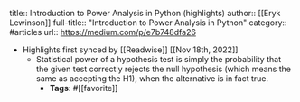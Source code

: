 title:: Introduction to Power Analysis in Python (highlights)
author:: [[Eryk Lewinson]]
full-title:: "Introduction to Power Analysis in Python"
category:: #articles
url:: https://medium.com/p/e7b748dfa26

- Highlights first synced by [[Readwise]] [[Nov 18th, 2022]]
	- Statistical power of a hypothesis test is simply the probability that the given test correctly rejects the null hypothesis (which means the same as accepting the H1), when the alternative is in fact true.
		- **Tags**: #[[favorite]]